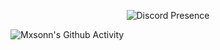 <p align="center">
    <img alt="Discord Presence" src="https://lanyard.cnrad.dev/api/1038956642139656194">
</p>

![Mxsonn's Github Activity](https://github-readme-stats-eight-theta.vercel.app/api?username=binbang12&theme=highcontrast&show_icons=true&include_all_commits=true&count_private=true)

